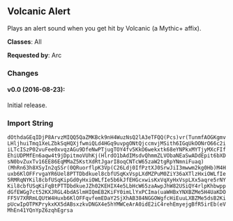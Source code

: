 ## Volcanic Alert

Plays an alert sound when you get hit by Volcanic (a Mythic+ affix).

**Classes**: All

**Requested by**: Arc

### Changes

#### v0.0 (2016-08-23):

Initial release.

### Import String

`dOthdaGEqIDjP8ArvzMIQQ5QaZMKBck9nH4WuzNsQ2lA3eTFQQ(Pcs)vr(TunmfAOGKgmvLHljhuiTmq1XeLZbkSqHQXjfwmiQLd4HGq9uvpgONtQjccmvjMSith6IGqUkOONrO66c2iiLTcISzP02vuFee0xvqzAGu9DfeNwPTjugTOY4fv5KkO6wekxtk68eYNPkxMYTjyMXcFIfEhiUDPMfEn6aqw4t9jDpitmoVUhKj(HlrdO1bAdIMsdvQhmmZLVObaNEaSwADdEpit6bXDsN0bvZuxTv16EE86EqMMaZ5KstXdRtJgarI8oqCNTcW65zaW2tgRpYNmniFuaq)(MhRn63h8XSyIn2qSSr(0QRuorflpK3Vp(C26Ldj0IfPztXJ0SrwJiI3mwwm2kg0Hb)M4Huxb6KlOFFrvgaYR6Uel8PTTDbdkuel8cbfUSqKxVspLXdMZPuM0ZiY36aXTlzHxiOWLfIe5RMRqNYKil8cbfUSqKipGd0yHxiOWLfIe5b6kJfEHGcxwisKxVqXyHxVspLXx5aqre5rNYKil8cbfUSqKiFqBtPTTDbdkueJZh02KEHIX4e5LbHcW65zaAwpJhW82USiQY4rlpKhbwppdGfEWGg7ct52KXJRGL4bdASlmHIQmEB2KiFY0imLlYxPCIma(uaWHBxYNXBZMe5H4UaKDOFF5V7XRRmLQUtW4Huxb6KlOFFqvfemEDaY2SjXhAB384NGGOWgfcHiEuuLXBZMe5dsB2KipUcwIpOTPKPrykxKX5dABsxzkvDNGX4e5hYMWCeArA0idE2iC4rehEmyejgBfR5irEb(eVMhEn41YQnYpZ6zqhEgrsa`
